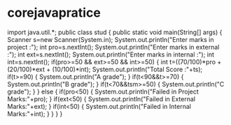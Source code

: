 # corejavapratice
import java.util.*; 
public class stud 
{
 public static void main(String[] args)
{ 
Scanner s=new Scanner(System.in); 
System.out.println("Enter marks in project :");
 int pro=s.nextInt();
 System.out.println("Enter marks in external :");
 int ext=s.nextInt(); 
System.out.println("Enter marks in internal :"); 
int int=s.nextInt();
if(pro>=50 && ext>=50 && int>=50) 
{ 
int t=((70/100)*pro + (20/100)*ext + (10/100)*int);
 System.out.println("Total Score :"+ts); 
if(t>=90) 
{ 
System.out.println("A grade"); 
} 
if(t<90&&t>=70) 
{ 
System.out.println("B grade"); 
}
 if(t<70&&tsm>=50) 
{ 
System.out.println("C grade");
 } } 
else 
{
 if(pro<50)
 { System.out.println("Failed in Project Marks:"+pro); 
} 
if(ext<50)
 { 
System.out.println("Failed in External Marks:"+ext);
 }
 if(int<50) 
{
 System.out.println("Failed in Internal Marks:"+int);
 } 
} 
} 
}
